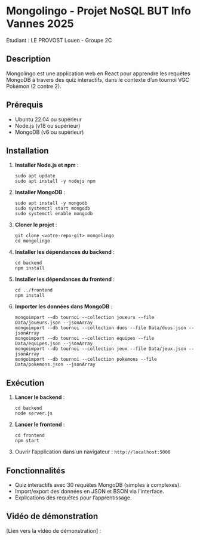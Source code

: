 # Mongolingo - Projet NoSQL BUT Info Vannes 2025
Etudiant : LE PROVOST Louen - Groupe 2C

## Description
Mongolingo est une application web en React pour apprendre les requêtes MongoDB à travers des quiz interactifs, dans le contexte d’un tournoi VGC Pokémon (2 contre 2).

## Prérequis
- Ubuntu 22.04 ou supérieur
- Node.js (v18 ou supérieur)
- MongoDB (v6 ou supérieur)

## Installation
1. **Installer Node.js et npm** :
   ```
   sudo apt update
   sudo apt install -y nodejs npm
   ```

2. **Installer MongoDB** :
   ```
   sudo apt install -y mongodb
   sudo systemctl start mongodb
   sudo systemctl enable mongodb
   ```

3. **Cloner le projet** :
   ```
   git clone <votre-repo-git> mongolingo
   cd mongolingo
   ```

4. **Installer les dépendances du backend** :
   ```
   cd backend
   npm install
   ```

5. **Installer les dépendances du frontend** :
   ```
   cd ../frontend
   npm install
   ```

6. **Importer les données dans MongoDB** :
   ```
   mongoimport --db tournoi --collection joueurs --file Data/joueurs.json --jsonArray
   mongoimport --db tournoi --collection duos --file Data/duos.json --jsonArray
   mongoimport --db tournoi --collection equipes --file Data/equipes.json --jsonArray
   mongoimport --db tournoi --collection jeux --file Data/jeux.json --jsonArray
   mongoimport --db tournoi --collection pokemons --file Data/pokemons.json --jsonArray
   ```

## Exécution
1. **Lancer le backend** :
   ```
   cd backend
   node server.js
   ```

2. **Lancer le frontend** :
   ```
   cd frontend
   npm start
   ```

3. Ouvrir l’application dans un navigateur : `http://localhost:5000`

## Fonctionnalités
- Quiz interactifs avec 30 requêtes MongoDB (simples à complexes).
- Import/export des données en JSON et BSON via l’interface.
- Explications des requêtes pour l’apprentissage.

## Vidéo de démonstration
[Lien vers la vidéo de démonstration] : 
